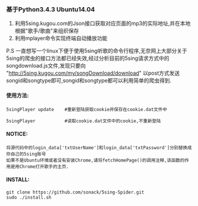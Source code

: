 ### 基于Python3.4.3 Ubuntu14.04

1. 利用5sing.kugou.com的Json接口获取对应页面的mp3的实际地址,并在本地根据"歌手/歌曲"来组织保存
2. 利用mplayer命令实现终端自动播放功能

P.S 一直想写一个linux下便于使用5sing听歌的命令行程序,无奈网上大部分关于5sing的爬虫的接口方法都已经失效,经过分析目前的5sing请求方式中的songdownload.js文件,发现只要向 "http://5sing.kugou.com/my/songDownload/download" 以post方式发送songid和songtype即可,songid和songtype都可以利用简单的爬虫得到.

#### 使用方法:
    
    5singPlayer update    #重新登陆获取cookie并保存在cookie.dat文件中

    5singPlayer           #读取cookie.dat文件中的cookie,不重新登陆

#### NOTICE:

    将源代码中的login_data['txtUserName']和login_data['txtPassword']分别替换成你自己的5sing账号
    如果不是Ubuntu环境或者没有安装Chrome,请将fetchHomePage()的调用注释,该函数的作用是用Chrome打开歌手的主页.

#### INSTALL:

    git clone https://github.com/sonack/5sing-Spider.git
    sudo ./install.sh
